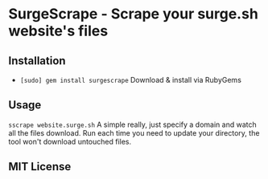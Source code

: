 # SurgeScrape - Scrape your surge.sh website's files

## Installation

+ `[sudo] gem install surgescrape` Download & install via RubyGems

## Usage

`sscrape website.surge.sh` A simple really, just specify a domain
and watch all the files download. Run each time you need to update your
directory, the tool won't download untouched files.

## MIT License